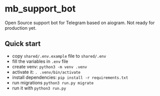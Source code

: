 
# mb_support_bot

Open Source support bot for Telegram based on aiogram. Not ready for production yet.

## Quick start

- copy `shared/.env.example` file to `shared/.env`
- fill the variables in `.env` file
- create venv: `python3 -m venv .venv`
- activate it: `. .venv/bin/activate`
- install dependencies: `pip install -r requirements.txt`
- run migrations `python3 run.py migrate`
- run it with `python3 run.py`
